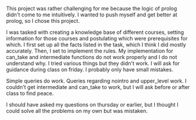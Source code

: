 This project was rather challenging for me because the logic of prolog didn't come to me intuitively.
I wanted to push myself and get better at prolog, so I chose this project.

I was tasked with creating a knowledge base of different courses, setting information for those courses and postulating which were prerequisites for which.
I first set up all the facts listed in the task, which I think I did mostly accurately.
Then, I set to implement the rules. My implementation for can_take and intermediate functions do not work properly and I do not understand why.
I tried various things but they didn't work. I will ask for guidance during class on friday. I probably only have small mistakes.

Simple queries do work. Queries regarding nointro and upper_level work. I couldn't get intermediate and can_take to work, but I will ask before or after class to find peace.

I should have asked my questions on thursday or earlier, but I thought I could solve all the problems on my own but was mistaken.
